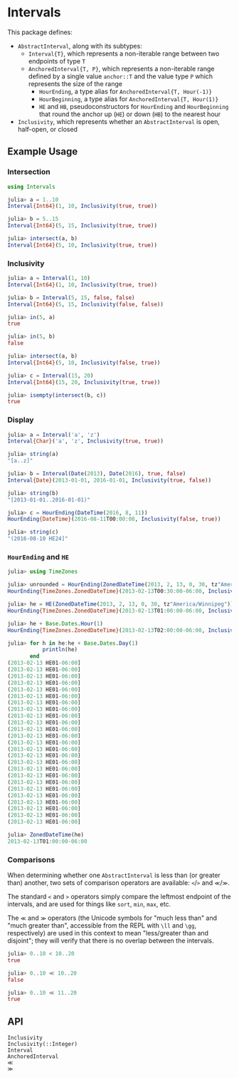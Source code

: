 # Intervals

This package defines:
* `AbstractInterval`, along with its subtypes:
  * `Interval{T}`, which represents a non-iterable range between two endpoints of type `T`
  * `AnchoredInterval{T, P}`, which represents a non-iterable range defined by a single
    value `anchor::T` and the value type `P` which represents the size of the range
    * `HourEnding`, a type alias for `AnchoredInterval{T, Hour(-1)}`
    * `HourBeginning`, a type alias for `AnchoredInterval{T, Hour(1)}`
    * `HE` and `HB`, pseudoconstructors for `HourEnding` and `HourBeginning` that round the
      anchor up (`HE`) or down (`HB`) to the nearest hour
* `Inclusivity`, which represents whether an `AbstractInterval` is open, half-open, or
  closed

## Example Usage

### Intersection

```julia
using Intervals

julia> a = 1..10
Interval{Int64}(1, 10, Inclusivity(true, true))

julia> b = 5..15
Interval{Int64}(5, 15, Inclusivity(true, true))

julia> intersect(a, b)
Interval{Int64}(5, 10, Inclusivity(true, true))
```

### Inclusivity

```julia
julia> a = Interval(1, 10)
Interval{Int64}(1, 10, Inclusivity(true, true))

julia> b = Interval(5, 15, false, false)
Interval{Int64}(5, 15, Inclusivity(false, false))

julia> in(5, a)
true

julia> in(5, b)
false

julia> intersect(a, b)
Interval{Int64}(5, 10, Inclusivity(false, true))

julia> c = Interval(15, 20)
Interval{Int64}(15, 20, Inclusivity(true, true))

julia> isempty(intersect(b, c))
true
```

### Display

```julia
julia> a = Interval('a', 'z')
Interval{Char}('a', 'z', Inclusivity(true, true))

julia> string(a)
"[a..z]"

julia> b = Interval(Date(2013), Date(2016), true, false)
Interval{Date}(2013-01-01, 2016-01-01, Inclusivity(true, false))

julia> string(b)
"[2013-01-01..2016-01-01)"

julia> c = HourEnding(DateTime(2016, 8, 11))
HourEnding{DateTime}(2016-08-11T00:00:00, Inclusivity(false, true))

julia> string(c)
"(2016-08-10 HE24]"
```

### `HourEnding` and `HE`

```julia
julia> using TimeZones

julia> unrounded = HourEnding(ZonedDateTime(2013, 2, 13, 0, 30, tz"America/Winnipeg"))
HourEnding{TimeZones.ZonedDateTime}(2013-02-13T00:30:00-06:00, Inclusivity(false, true))

julia> he = HE(ZonedDateTime(2013, 2, 13, 0, 30, tz"America/Winnipeg"))
HourEnding{TimeZones.ZonedDateTime}(2013-02-13T01:00:00-06:00, Inclusivity(false, true))

julia> he + Base.Dates.Hour(1)
HourEnding{TimeZones.ZonedDateTime}(2013-02-13T02:00:00-06:00, Inclusivity(false, true))

julia> for h in he:he + Base.Dates.Day(1)
           println(he)
       end
(2013-02-13 HE01-06:00]
(2013-02-13 HE01-06:00]
(2013-02-13 HE01-06:00]
(2013-02-13 HE01-06:00]
(2013-02-13 HE01-06:00]
(2013-02-13 HE01-06:00]
(2013-02-13 HE01-06:00]
(2013-02-13 HE01-06:00]
(2013-02-13 HE01-06:00]
(2013-02-13 HE01-06:00]
(2013-02-13 HE01-06:00]
(2013-02-13 HE01-06:00]
(2013-02-13 HE01-06:00]
(2013-02-13 HE01-06:00]
(2013-02-13 HE01-06:00]
(2013-02-13 HE01-06:00]
(2013-02-13 HE01-06:00]
(2013-02-13 HE01-06:00]
(2013-02-13 HE01-06:00]
(2013-02-13 HE01-06:00]
(2013-02-13 HE01-06:00]
(2013-02-13 HE01-06:00]
(2013-02-13 HE01-06:00]
(2013-02-13 HE01-06:00]
(2013-02-13 HE01-06:00]

julia> ZonedDateTime(he)
2013-02-13T01:00:00-06:00
```

### Comparisons

When determining whether one `AbstractInterval` is less than (or greater than) another, two
sets of comparison operators are available: `<`/`>` and `≪`/`≫`.

The standard `<` and `>` operators simply compare the leftmost endpoint of the intervals,
and are used for things like `sort`, `min`, `max`, etc.

The `≪` and `≫` operators (the Unicode symbols for "much less than" and "much greater than",
accessible from the REPL with `\ll` and `\gg`, respectively) are used in this context to
mean "less/greater than and disjoint"; they will verify that there is no overlap between
the intervals.

```julia
julia> 0..10 < 10..20
true

julia> 0..10 ≪ 10..20
false

julia> 0..10 ≪ 11..20
true
```

## API

```@docs
Inclusivity
Inclusivity(::Integer)
Interval
AnchoredInterval
≪
≫
```
